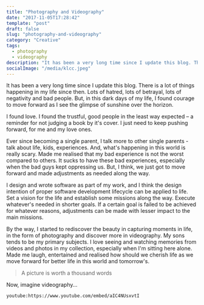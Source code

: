 ```yaml
---
title: "Photography and Videography"
date: "2017-11-05T17:28:42"
template: "post"
draft: false
slug: "photography-and-videography"
category: "Creative"
tags:
  - photography
  - videography
description: "It has been a very long time since I update this blog. There is a lot of things happening in my life since then. Lots of hatred, lots of betrayal, lots of negativity and bad people. But, in this dark days of my life, I found courage to move forward as I see the glimpse of sunshine over the horizon."
socialImage: "/media/klcc.jpeg"
---
```


It has been a very long time since I update this blog. There is a lot of things happening in my life since then. Lots of hatred, lots of betrayal, lots of negativity and bad people. But, in this dark days of my life, I found courage to move forward as I see the glimpse of sunshine over the horizon.

I found love. I found the trustful, good people in the least way expected – a reminder for not judging a book by it's cover. I just need to keep pushing forward, for me and my love ones.

Ever since becoming a single parent, I talk more to other single parents - talk about life, kids, experiences. And, what's happening in this world is really scary. Made me realised that my bad experience is not the worst compared to others. It sucks to have these bad experiences, especially when the bad guys kept oppressing us. But, I think, we just got to move forward and made adjustments as needed along the way.

I design and wrote software as part of my work, and I think the design intention of proper software development lifecycle can be applied to life. Set a vision for the life and establish some missions along the way. Execute whatever's needed in shorter goals. If a certain goal is failed to be achieved for whatever reasons, adjustments can be made with lesser impact to the main missions. 

By the way, I started to rediscover the beauty in capturing moments in life, in the form of photography and discover more in videography. My sons tends to be my primary subjects. I love seeing and watching memories from videos and photos in my collection, especially when I'm sitting here alone. Made me laugh, entertained and realised how should we cherish life as we move forward for better life in this world and tomorrow's.

> A picture is worth a thousand words

Now, imagine videography...

`youtube:https://www.youtube.com/embed/aIC4NUsxvtI`

